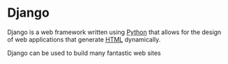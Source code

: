 # Django

Django is a web framework written using [Python](/wiki/Python) that allows for the design of web applications that generate [HTML](/wiki/HTML) dynamically.

Django can be used to build many fantastic web sites